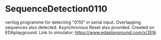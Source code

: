 # SequenceDetection0110
verilog programme for detecting "0110" in serial input. 
Overlapping sequences also detected. 
Asynchronous Reset also provided.
Created on EDAplayground. 
Link to simulator: https://www.edaplayground.com/x/2E9j
